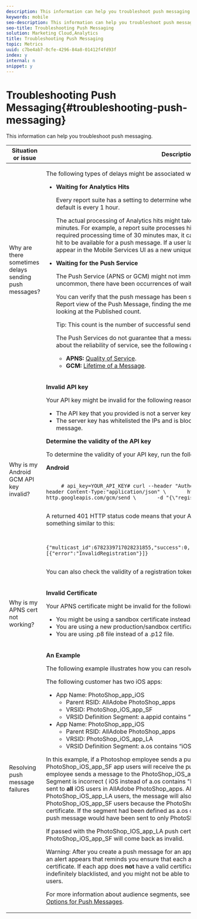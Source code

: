 ```yaml
---
description: This information can help you troubleshoot push messaging.
keywords: mobile
seo-description: This information can help you troubleshoot push messaging.
seo-title: Troubleshooting Push Messaging
solution: Marketing Cloud,Analytics
title: Troubleshooting Push Messaging
topic: Metrics
uuid: c7be4ab7-0cfe-4296-84a8-01412f4fd93f
index: y
internal: n
snippet: y
---
```


# Troubleshooting Push Messaging{#troubleshooting-push-messaging}

This information can help you troubleshoot push messaging.

<table id="table_AFEA60DA4FDE49A9825D1763CA2B284C"> 
 <thead> 
  <tr> 
   <th colname="col1" class="entry"> Situation or issue </th> 
   <th colname="col2" class="entry"> Description </th> 
  </tr>
 </thead>
 <tbody> 
  <tr> 
   <td colname="col1"> <p>Why are there sometimes delays sending push messages? </p> </td> 
   <td colname="col2"> <p>The following types of delays might be associated with push messages for <span class="keyword"> Mobile Services</span>: </p> <p> 
     <ul id="ul_2D640D3BD7DE4DA1914946F2206154A8"> 
      <li id="li_46B67732DA274D6CABA6DCD63A444128"><b>Waiting for Analytics Hits</b> <p>Every report suite has a setting to determine when to process incoming <span class="keyword"> Analytics</span> hits. The default is every 1 hour. </p> <p> The actual processing of <span class="keyword"> Analytics</span> hits might take up to 30 minutes, but is typically 15-20 minutes. For example, a report suite processes hits every hour. When you factor the required processing time of 30 minutes max, it can take up to 90 minutes for an incoming hit to be available for a push message. If a user launched the app at 9:01 AM, the hit would appear in the <span class="keyword"> Mobile Services</span> UI as a new unique user between 10:15 to 10:30 AM. </p> </li> 
      <li id="li_DADD236C565A45B5988AC33A96EEE822"><b>Waiting for the Push Service</b> <p>The Push Service (APNS or GCM) might not immediately send out the message. Although uncommon, there have been occurrences of wait times up to 5-10 minute. </p> <p>You can verify that the push message has been sent to the Push Service by looking in the <span class="uicontrol"> Report</span> view of the Push Message, finding the message in the <span class="uicontrol"> Message History</span> table, and looking at the <span class="uicontrol"> Published</span> count. <p>Tip:  This count is the number of successful sends to the Push Service(s). </p> </p> <p>The Push Services do not guarantee that a message will be sent. For more information about the reliability of service, see the following content: 
        <ul id="ul_D3CA7889C22D4F218C2369944D265510"> 
         <li id="li_27D06381ED7D462D823050C80445F5E6"><b>APNS: </b><a href="https://developer.apple.com/library/content/documentation/NetworkingInternet/Conceptual/RemoteNotificationsPG/APNSOverview.html#//apple_ref/doc/uid/TP40008194-CH8-SW5l" format="html" scope="external"> Quality of Service</a>. </li> 
         <li id="li_5AEE192DC11B493F803A8110F3AE6EF2"><b>GCM: </b><a href="https://developers.google.com/cloud-messaging/concept-options#lifetime" format="https" scope="external"> Lifetime of a Message</a>. </li> 
        </ul> </p> </li> 
     </ul> </p> </td> 
  </tr> 
  <tr> 
   <td colname="col1"> <p>Why is my Android GCM API key invalid? </p> </td> 
   <td colname="col2"> <p><b>Invalid API key</b> </p> <p>Your API key might be invalid for the following reasons: </p> <p> 
     <ul id="ul_2259DA116928464987B8913D01794430"> 
      <li id="li_7EDBEFE26D5F4C8FBEC9C2224828D390">The API key that you provided is not a server key with the correct GCM API key value. </li> 
      <li id="li_E505A406614E4FAC91B77177A2CB9652">The server key has whitelisted the IPs and is blocking Adobe's servers from sending a push message. </li> 
     </ul> </p> <p><b>Determine the validity of the API key</b> </p> <p>To determine the validity of your API key, run the following command: </p> <p><b>Android</b> </p> 
    <code class="syntax java">
     #&nbsp;api_key=YOUR_API_KEY#&nbsp;curl&nbsp;--header&nbsp;"Authorization:&nbsp;key=$api_key"&nbsp;\&nbsp;&nbsp;&nbsp;&nbsp;&nbsp;&nbsp;&nbsp;--header&nbsp;Content-Type:"application/json"&nbsp;\&nbsp;&nbsp;&nbsp;&nbsp;&nbsp;&nbsp;&nbsp;https://gcm-http.googleapis.com/gcm/send&nbsp;\&nbsp;&nbsp;&nbsp;&nbsp;&nbsp;&nbsp;&nbsp;-d&nbsp;"{\"registration_ids\":[\"ABC\"]}"
    </code> <p>A returned 401 HTTP status code means that your API key is invalid. Otherwise, you will see something similar to this: </p> 
    <code class="syntax java">
     {"multicast_id":6782339717028231855,"success":0,"failure":1,"canonical_ids":0,"results":[{"error":"InvalidRegistration"}]}
    </code> <p>You can also check the validity of a registration token by replacing <span class="codeph"> "ABC"</span> with the token. </p> </td> 
  </tr> 
  <tr> 
   <td colname="col1"> <p>Why is my APNS cert not working? </p> </td> 
   <td colname="col2"> <p><b>Invalid Certificate</b> </p> <p>Your APNS certificate might be invalid for the following reasons: </p> <p> 
     <ul id="ul_58F45F7223CF4DC0A6EFD69807B6ABB8"> 
      <li id="li_CFB6258079E54945A68E4372BB2192E2">You might be using a sandbox certificate instead of the production certificate. </li> 
      <li id="li_519ED2AFA6014F7486B0230B862F0626">You are using a new production/sandbox certificate that is not supported. </li> 
      <li id="li_2D727A1CEB1E4A3A9098F55BF9DA05E0">You are using .p8 file instead of a .p12 file. </li> 
     </ul> </p> </td> 
  </tr> 
  <tr> 
   <td colname="col1"> Resolving push message failures </td> 
   <td colname="col2"> <p><b>An Example</b> </p> <p>The following example illustrates how you can resolve a push failure when using a VRS. </p> <p>The following customer has two iOS apps: </p> <p> 
     <ul id="ul_FB9CC3EE1C94405383FB0832E3CF8EAF"> 
      <li id="li_BA9F519BB05D43B6A34B3D202D7D240D">App Name: PhotoShop_app_iOS 
       <ul id="ul_6D14264A6BC14931B6A426C145AAB907"> 
        <li id="li_F606AE05DD6F4E399004C0D5E1903912">Parent RSID: AllAdobe PhotoShop_apps </li> 
        <li id="li_D545414062874B65917439EA9E082315">VRSID: PhotoShop_iOS_app_SF </li> 
        <li id="li_278B3961637440B88EB892071768D4A9">VRSID Definition Segment: <span class="codeph"> a.appid contains “PhotoShop_iOS_app_SF”</span> </li> 
       </ul> </li> 
      <li id="li_B044F54889674162977B4A0138C32941">App Name: PhotoShop_app_iOS 
       <ul id="ul_EBC641A23E4E476BB26D913E57288AB6"> 
        <li id="li_F78D5AC0D58D4BFCBFC9C141E2163BFC">Parent RSID: AllAdobe PhotoShop_apps </li> 
        <li id="li_DBAC785F7890428CA786F5E94FDD5995">VRSID: PhotoShop_iOS_app_LA </li> 
        <li id="li_1F1AB96B357F4B01B4BDF34AE71C8E80">VRSID Definition Segment: <span class="codeph"> a.os contains “iOS”</span> </li> 
       </ul> </li> 
     </ul> </p> <p>In this example, if a Photoshop employee sends a push to the PhotoShop_iOS_app_SF app, all PhotoShop_iOS_app_SF app users will receive the push message as expected. But, if the employee sends a message to the PhotoShop_iOS_app_LA app, because its VRSID Definition Segment is incorrect (<span class="codeph"> iOS</span> instead of <span class="codeph"> a.os contains "PhotoShop_iOS_app_LA"</span>), the message is sent to <b>all</b> iOS users in AllAdobe PhotoShop_apps. Although the message will still go to PhotoShop_iOS_app_LA users, the message will also blacklist the push IDs for PhotoShop_iOS_app_SF users because the PhotoShop_iOS_app_SF app has a different certificate. If the segment had been defined as <span class="codeph"> a.os contains “PhotoShop_iOS_app_LA”</span>, the push message would have been sent to only PhotoShop_iOS_app_LA users. </p> <p> If passed with the PhotoShop_IOS_app_LA push certificate, the push identifiers for the PhotoShop_iOS_app_SF will come back as <span class="codeph"> invalid</span>. </p> <p> <p>Warning: After you create a push message for an app that is using a VRS and click <span class="uicontrol"> Save &amp; Send</span>, an alert appears that reminds you ensure that each app that is listed <b>must</b> have a valid certificate. If each app does <b>not</b> have a valid certificate, your audience segments might be indefinitely blacklisted, and you might not be able to send future push messages to the affected users. </p> </p> <p> For more information about audience segments, see <a href="../../in-app-messaging/t-create-push-message/c-audience-push-message.md#concept_2A4EFA42181B41A98477C0E9164E017E" format="dita" scope="local"> Audience: Define and Configure Audience Options for Push Messages</a>. </p> </td> 
  </tr> 
 </tbody> 
</table>
